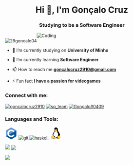 <h1 align="center">Hi 👋, I'm Gonçalo Cruz</h1>
<h3 align="center">Studying to be a Software Engineer</h3>
<img align="right" alt="Coding" width="400" src="https://media.tenor.com/2uyENRmiUt0AAAAC/coding.gif">

<p align="left"> <img src="https://komarev.com/ghpvc/?username=29goncalo04&label=Profile%20views&color=0e75b6&style=flat" alt="29goncalo04" /> </p>

- 🔭 I’m currently studying on **University of Minho**

- 🌱 I’m currently learning **Software Engineer**

- 📫 How to reach me **goncalocruz2910@gmail.com**

- ⚡ Fun fact **I have a passion for videogames**

<h3 align="left">Connect with me:</h3>
<p align="left">
<a href="https://instagram.com/goncalocruz2910" target="blank"><img align="center" src="https://raw.githubusercontent.com/rahuldkjain/github-profile-readme-generator/master/src/images/icons/Social/instagram.svg" alt="goncalocruz2910" height="30" width="40" /></a>
<a href="https://www.youtube.com/c/sq_team" target="blank"><img align="center" src="https://raw.githubusercontent.com/rahuldkjain/github-profile-readme-generator/master/src/images/icons/Social/youtube.svg" alt="sq_team" height="30" width="40" /></a>
<a href="https://discord.gg/Gonçalo#0409" target="blank"><img align="center" src="https://raw.githubusercontent.com/rahuldkjain/github-profile-readme-generator/master/src/images/icons/Social/discord.svg" alt="Gonçalo#0409" height="30" width="40" /></a>
</p>

<h3 align="left">Languages and Tools:</h3>
<p align="left"> <a href="https://www.cprogramming.com/" target="_blank" rel="noreferrer"> <img src="https://raw.githubusercontent.com/devicons/devicon/master/icons/c/c-original.svg" alt="c" width="40" height="40"/> </a> <a href="https://git-scm.com/" target="_blank" rel="noreferrer"> <img src="https://www.vectorlogo.zone/logos/git-scm/git-scm-icon.svg" alt="git" width="40" height="40"/> </a> <a href="https://www.haskell.org/" target="_blank" rel="noreferrer"> <img src="https://upload.wikimedia.org/wikipedia/commons/1/1c/Haskell-Logo.svg" alt="haskell" width="40" height="40"/> </a> <a href="https://www.linux.org/" target="_blank" rel="noreferrer"> <img src="https://raw.githubusercontent.com/devicons/devicon/master/icons/linux/linux-original.svg" alt="linux" width="40" height="40"/> </a> </p>

<p><img align="left" src="https://github-readme-stats.vercel.app/api/top-langs/?username=29goncalo04&theme=midnight-purple&hide_border=false&include_all_commits=true&count_private=true&layout=compact" /></p>

<p>&nbsp;<img align="center" src="https://github-readme-stats.vercel.app/api?username=29goncalo04&theme=midnight-purple&hide_border=false&include_all_commits=true&count_private=true" /></p>

<p><img align="center" src="https://github-readme-streak-stats.herokuapp.com/?user=29goncalo04&theme=midnight-purple&hide_border=false" /></p>
